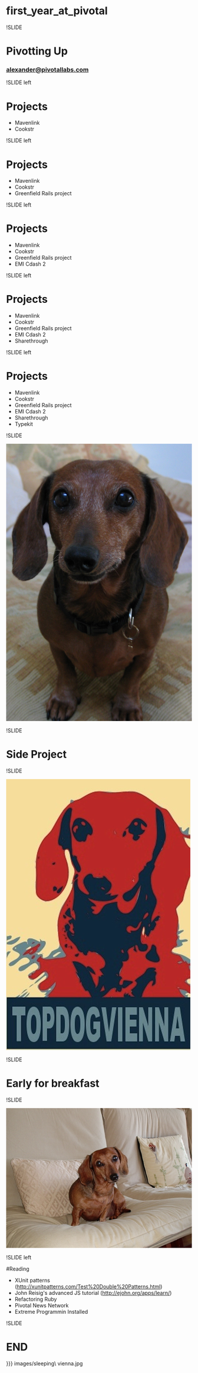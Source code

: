 # first_year_at_pivotal

!SLIDE

# Pivotting Up

### alexander@pivotallabs.com

!SLIDE left

# Projects

* Mavenlink
* Cookstr

!SLIDE left

# Projects

* Mavenlink
* Cookstr
* Greenfield Rails project

!SLIDE left

# Projects

* Mavenlink
* Cookstr
* Greenfield Rails project
* EMI Cdash 2

!SLIDE left

# Projects

* Mavenlink
* Cookstr
* Greenfield Rails project
* EMI Cdash 2
* Sharethrough

!SLIDE left

# Projects

* Mavenlink
* Cookstr
* Greenfield Rails project
* EMI Cdash 2
* Sharethrough
* Typekit

!SLIDE

![](images/vienna_cropped2.png)


!SLIDE

# Side Project

!SLIDE

![](images/viennaized2.jpg)

!SLIDE

# Early for breakfast

!SLIDE

![](images/vienna_couch.JPG)

!SLIDE left

#Reading

* XUnit patterns (http://xunitpatterns.com/Test%20Double%20Patterns.html)
* John Reisig's advanced JS tutorial (http://ejohn.org/apps/learn/)
* Refactoring Ruby
* Pivotal News Network
* Extreme Programmin Installed


!SLIDE

# END

}}} images/sleeping\ vienna.jpg

